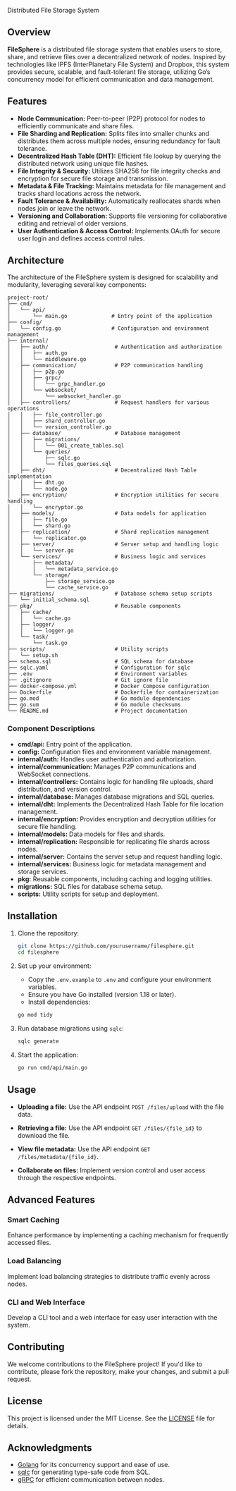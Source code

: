  Distributed File Storage System

## Overview

**FileSphere** is a distributed file storage system that enables users to store, share, and retrieve files over a decentralized network of nodes. Inspired by technologies like IPFS (InterPlanetary File System) and Dropbox, this system provides secure, scalable, and fault-tolerant file storage, utilizing Go’s concurrency model for efficient communication and data management.

## Features

- **Node Communication:** Peer-to-peer (P2P) protocol for nodes to efficiently communicate and share files.
- **File Sharding and Replication:** Splits files into smaller chunks and distributes them across multiple nodes, ensuring redundancy for fault tolerance.
- **Decentralized Hash Table (DHT):** Efficient file lookup by querying the distributed network using unique file hashes.
- **File Integrity & Security:** Utilizes SHA256 for file integrity checks and encryption for secure file storage and transmission.
- **Metadata & File Tracking:** Maintains metadata for file management and tracks shard locations across the network.
- **Fault Tolerance & Availability:** Automatically reallocates shards when nodes join or leave the network.
- **Versioning and Collaboration:** Supports file versioning for collaborative editing and retrieval of older versions.
- **User Authentication & Access Control:** Implements OAuth for secure user login and defines access control rules.

## Architecture

The architecture of the FileSphere system is designed for scalability and modularity, leveraging several key components:

```
project-root/
├── cmd/
│   └── api/
│       └── main.go              # Entry point of the application
├── config/
│   └── config.go                # Configuration and environment management
├── internal/
│   ├── auth/                     # Authentication and authorization
│   │   ├── auth.go
│   │   └── middleware.go
│   ├── communication/            # P2P communication handling
│   │   ├── p2p.go
│   │   ├── grpc/
│   │   │   └── grpc_handler.go
│   │   └── websocket/
│   │       └── websocket_handler.go
│   ├── controllers/              # Request handlers for various operations
│   │   ├── file_controller.go
│   │   ├── shard_controller.go
│   │   └── version_controller.go
│   ├── database/                 # Database management
│   │   ├── migrations/
│   │   │   └── 001_create_tables.sql
│   │   └── queries/
│   │       ├── sqlc.go
│   │       └── files_queries.sql
│   ├── dht/                      # Decentralized Hash Table implementation
│   │   ├── dht.go
│   │   └── node.go
│   ├── encryption/               # Encryption utilities for secure handling
│   │   └── encryptor.go
│   ├── models/                   # Data models for application
│   │   ├── file.go
│   │   └── shard.go
│   ├── replication/              # Shard replication management
│   │   └── replicator.go
│   ├── server/                   # Server setup and handling logic
│   │   └── server.go
│   └── services/                 # Business logic and services
│       ├── metadata/
│       │   └── metadata_service.go
│       └── storage/
│           ├── storage_service.go
│           └── cache_service.go
├── migrations/                   # Database schema setup scripts
│   └── initial_schema.sql
├── pkg/                          # Reusable components
│   ├── cache/
│   │   └── cache.go
│   ├── logger/
│   │   └── logger.go
│   └── task/
│       └── task.go
├── scripts/                      # Utility scripts
│   └── setup.sh
├── schema.sql                    # SQL schema for database
├── sqlc.yaml                     # Configuration for sqlc
├── .env                          # Environment variables
├── .gitignore                    # Git ignore file
├── docker-compose.yml            # Docker Compose configuration
├── Dockerfile                    # Dockerfile for containerization
├── go.mod                        # Go module dependencies
├── go.sum                        # Go module checksums
└── README.md                     # Project documentation
```

### **Component Descriptions**

- **cmd/api:** Entry point of the application.
- **config:** Configuration files and environment variable management.
- **internal/auth:** Handles user authentication and authorization.
- **internal/communication:** Manages P2P communications and WebSocket connections.
- **internal/controllers:** Contains logic for handling file uploads, shard distribution, and version control.
- **internal/database:** Manages database migrations and SQL queries.
- **internal/dht:** Implements the Decentralized Hash Table for file location management.
- **internal/encryption:** Provides encryption and decryption utilities for secure file handling.
- **internal/models:** Data models for files and shards.
- **internal/replication:** Responsible for replicating file shards across nodes.
- **internal/server:** Contains the server setup and request handling logic.
- **internal/services:** Business logic for metadata management and storage services.
- **pkg:** Reusable components, including caching and logging utilities.
- **migrations:** SQL files for database schema setup.
- **scripts:** Utility scripts for setup and deployment.

## Installation

1. Clone the repository:
   ```bash
   git clone https://github.com/yourusername/filesphere.git
   cd filesphere
   ```

2. Set up your environment:
   - Copy the `.env.example` to `.env` and configure your environment variables.
   - Ensure you have Go installed (version 1.18 or later).
   - Install dependencies:
   ```bash
   go mod tidy
   ```

3. Run database migrations using `sqlc`:
   ```bash
   sqlc generate
   ```

4. Start the application:
   ```bash
   go run cmd/api/main.go
   ```

## Usage

- **Uploading a file:**
   Use the API endpoint `POST /files/upload` with the file data.
  
- **Retrieving a file:**
   Use the API endpoint `GET /files/{file_id}` to download the file.

- **View file metadata:**
   Use the API endpoint `GET /files/metadata/{file_id}`.

- **Collaborate on files:**
   Implement version control and user access through the respective endpoints.

## Advanced Features

### Smart Caching
Enhance performance by implementing a caching mechanism for frequently accessed files.

### Load Balancing
Implement load balancing strategies to distribute traffic evenly across nodes.

### CLI and Web Interface
Develop a CLI tool and a web interface for easy user interaction with the system.

## Contributing

We welcome contributions to the FileSphere project! If you'd like to contribute, please fork the repository, make your changes, and submit a pull request.

## License

This project is licensed under the MIT License. See the [LICENSE](LICENSE) file for details.

## Acknowledgments

- [Golang](https://golang.org/) for its concurrency support and ease of use.
- [sqlc](https://sqlc.dev/) for generating type-safe code from SQL.
- [gRPC](https://grpc.io/) for efficient communication between nodes.



